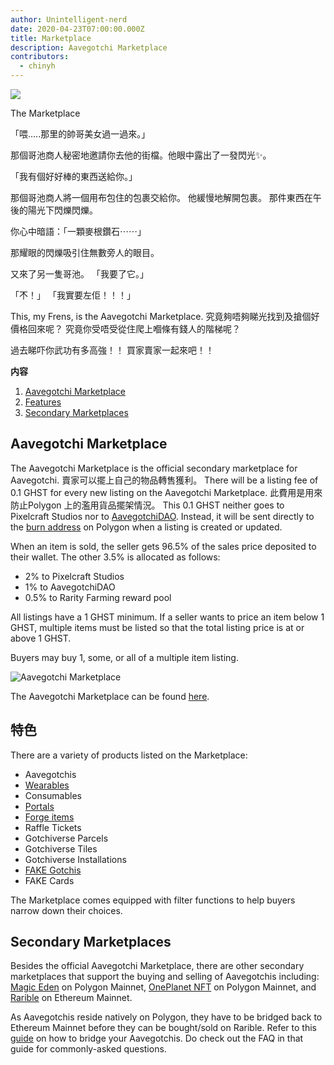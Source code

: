 ```yaml
---
author: Unintelligent-nerd
date: 2020-04-23T07:00:00.000Z
title: Marketplace
description: Aavegotchi Marketplace
contributors:
  - chinyh
---
```


<div class="headerImageContainer">
<img class="headerImage" src="/marketplace/marketplace.gif">
<p class="headerImageText">The Marketplace</p>
</div>

「喂.....那里的帥哥美女過一過來。」

那個哥池商人秘密地邀請你去他的街檔。他眼中露出了一發閃光✨。

「我有個好好棒的東西送給你。」

那個哥池商人將一個用布包住的包裹交給你。 他緩慢地解開包裹。 那件東西在午後的陽光下閃爍閃爍。

你心中暗語：「一顆麥根鑽石⋯⋯」

那耀眼的閃爍吸引住無數旁人的眼目。

又來了另一隻哥池。 「我要了它。」

「𣎴！」 「我實要左佢！！！」

This, my Frens, is the Aavegotchi Marketplace. 究竟夠唔夠睇光找到及搶個好價格回來呢？ 究竟你受唔受從住爬上嗰條有錢人的階梯呢？

過去睇吓你武功有多高強！！ 買家賣家一起來吧！！

<div class="contentsBox">

**内容**

<ol>
<li><a href=#aavegotchi-marketplace>Aavegotchi Marketplace</a></li>
<li><a href=#features>Features</a></li>
<li><a href=#secondary-marketplaces>Secondary Marketplaces</a></li>
</ol>

</div>

## Aavegotchi Marketplace

The Aavegotchi Marketplace is the official secondary marketplace for Aavegotchi. 賣家可以擺上自己的物品轉售獲利。 There will be a listing fee of 0.1 GHST for every new listing on the Aavegotchi Marketplace. 此費用是用來防止Polygon 上的濫用貨品擺架情況。 This 0.1 GHST neither goes to Pixelcraft Studios nor to [AavegotchiDAO](/dao). Instead, it will be sent directly to the [burn address](https://explorer-mainnet.maticvigil.com/address/0xFFfFfFffFFfffFFfFFfFFFFFffFFFffffFfFFFfF/tokens) on Polygon when a listing is created or updated.

When an item is sold, the seller gets 96.5% of the sales price deposited to their wallet. The other 3.5% is allocated as follows:

- 2% to Pixelcraft Studios
- 1% to AavegotchiDAO
- 0.5% to Rarity Farming reward pool

All listings have a 1 GHST minimum. If a seller wants to price an item below 1 GHST, multiple items must be listed so that the total listing price is at or above 1 GHST.

Buyers may buy 1, some, or all of a multiple item listing.

<img class = "bodyImage" src = "/marketplace/aavegotchi-marketplace.png" alt = "Aavegotchi Marketplace">

The Aavegotchi Marketplace can be found [here](https://dapp.aavegotchi.com/baazaar/aavegotchis).

## 特色

There are a variety of products listed on the Marketplace:

- Aavegotchis
- [Wearables](/wearables)
- Consumables
- [Portals](/portals)
- [Forge items](/forge)
- Raffle Tickets
- Gotchiverse Parcels
- Gotchiverse Tiles
- Gotchiverse Installations
- [FAKE Gotchis](https://www.fakegotchis.com/)
- FAKE Cards

The Marketplace comes equipped with filter functions to help buyers narrow down their choices.

## Secondary Marketplaces

Besides the official Aavegotchi Marketplace, there are other secondary marketplaces that support the buying and selling of Aavegotchis including: [Magic Eden](https://magiceden.io/) on Polygon Mainnet, [OnePlanet NFT](https://www.oneplanetnft.io/) on Polygon Mainnet, and [Rarible](https://rarible.com/) on Ethereum Mainnet.

As Aavegotchis reside natively on Polygon, they have to be bridged back to Ethereum Mainnet before they can be bought/sold on Rarible. Refer to this [guide](https://aavegotchi.medium.com/aavegotchis-are-bridging-to-ethereum-with-3x-rewards-for-trading-344432eded9f) on how to bridge your Aavegotchis. Do check out the FAQ in that guide for commonly-asked questions.
